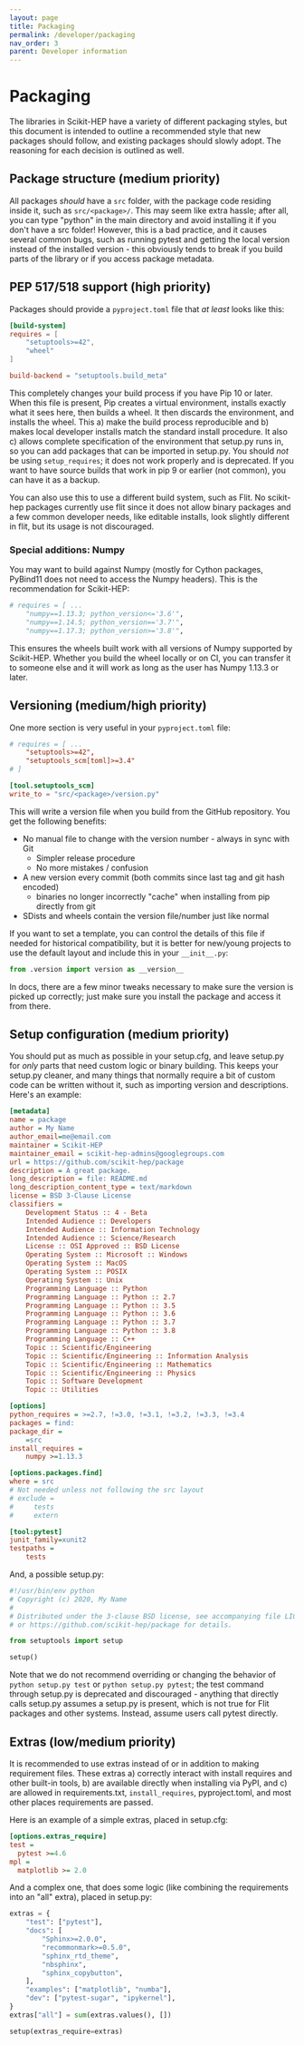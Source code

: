 ```yaml
---
layout: page
title: Packaging
permalink: /developer/packaging
nav_order: 3
parent: Developer information
---
```


# Packaging

The libraries in Scikit-HEP have a variety of different packaging styles, but
this document is intended to outline a recommended style that new packages should
follow, and existing packages should slowly adopt. The reasoning for each decision is
outlined as well.

## Package structure (medium priority)

All packages *should* have a `src` folder, with the package code residing
inside it, such as `src/<package>/`.  This may seem like extra hassle;
after all, you can type "python" in the main directory and avoid installing it
if you don't have a src folder! However, this is a bad practice, and it causes
several common bugs, such as running pytest and getting the local version
instead of the installed version - this obviously tends to break if you build
parts of the library or if you access package metadata.

## PEP 517/518 support (high priority)

Packages should provide a `pyproject.toml` file that *at least* looks like this:

```toml
[build-system]
requires = [
    "setuptools>=42",
    "wheel"
]

build-backend = "setuptools.build_meta"
```

This completely changes your build process if you have Pip 10 or later. When
this file is present, Pip creates a virtual environment, installs exactly what
it sees here, then builds a wheel. It then discards the environment, and
installs the wheel.  This a) make the build process reproducible and b) makes
local developer installs match the standard install procedure. It also c)
allows complete specification of the environment that setup.py runs in, so you
can add packages that can be imported in setup.py. You should *not* be using
`setup_requires`; it does not work properly and is deprecated. If you want to
have source builds that work in pip 9 or earlier (not common), you can have it
as a backup.

You can also use this to use a different build system, such as Flit. No
scikit-hep packages currently use flit since it does not allow binary packages
and a few common developer needs, like editable installs, look slightly
different in flit, but its usage is not discouraged.

### Special additions: Numpy

You may want to build against Numpy (mostly for Cython packages, PyBind11 does
not need to access the Numpy headers). This is the recommendation for
Scikit-HEP:

```python
# requires = [ ...
    "numpy==1.13.3; python_version<='3.6'",
    "numpy==1.14.5; python_version=='3.7'",
    "numpy==1.17.3; python_version>='3.8'",
```

This ensures the wheels built work with all versions of Numpy supported by
Scikit-HEP. Whether you build the wheel locally or on CI, you can transfer it
to someone else and it will work as long as the user has Numpy 1.13.3 or later.

## Versioning (medium/high priority)

One more section is very useful in your `pyproject.toml` file:

```toml
# requires = [ ...
    "setuptools>=42",
    "setuptools_scm[toml]>=3.4"
# ]

[tool.setuptools_scm]
write_to = "src/<package>/version.py"
```

This will write a version file when you build from the GitHub repository. You
get the following benefits:

* No manual file to change with the version number - always in sync with Git
    * Simpler release procedure
    * No more mistakes / confusion
* A new version every commit (both commits since last tag and git hash encoded)
  - binaries no longer incorrectly "cache" when installing from pip directly
    from git
* SDists and wheels contain the version file/number just like normal

If you want to set a template, you can control the details of this file if
needed for historical compatibility, but it is better for new/young projects to
use the default layout and include this in your `__init__.py`:

```python
from .version import version as __version__
```

In docs, there are a few minor tweaks necessary to make sure the version is
picked up correctly; just make sure you install the package and access it from
there.

## Setup configuration (medium priority)

You should put as much as possible in your setup.cfg, and leave setup.py for
*only* parts that need custom logic or binary building. This keeps your
setup.py cleaner, and many things that normally require a bit of custom code
can be written without it, such as importing version and descriptions. Here's an example:

```ini
[metadata]
name = package
author = My Name
author_email=me@email.com
maintainer = Scikit-HEP
maintainer_email = scikit-hep-admins@googlegroups.com
url = https://github.com/scikit-hep/package
description = A great package.
long_description = file: README.md
long_description_content_type = text/markdown
license = BSD 3-Clause License
classifiers =
    Development Status :: 4 - Beta
    Intended Audience :: Developers
    Intended Audience :: Information Technology
    Intended Audience :: Science/Research
    License :: OSI Approved :: BSD License
    Operating System :: Microsoft :: Windows
    Operating System :: MacOS
    Operating System :: POSIX
    Operating System :: Unix
    Programming Language :: Python
    Programming Language :: Python :: 2.7
    Programming Language :: Python :: 3.5
    Programming Language :: Python :: 3.6
    Programming Language :: Python :: 3.7
    Programming Language :: Python :: 3.8
    Programming Language :: C++
    Topic :: Scientific/Engineering
    Topic :: Scientific/Engineering :: Information Analysis
    Topic :: Scientific/Engineering :: Mathematics
    Topic :: Scientific/Engineering :: Physics
    Topic :: Software Development
    Topic :: Utilities

[options]
python_requires = >=2.7, !=3.0, !=3.1, !=3.2, !=3.3, !=3.4
packages = find:
package_dir =
    =src
install_requires =
    numpy >=1.13.3

[options.packages.find]
where = src
# Not needed unless not following the src layout
# exclude =
#     tests
#     extern

[tool:pytest]
junit_family=xunit2
testpaths =
    tests
```

And, a possible setup.py:

```python
#!/usr/bin/env python
# Copyright (c) 2020, My Name
#
# Distributed under the 3-clause BSD license, see accompanying file LICENSE
# or https://github.com/scikit-hep/package for details.

from setuptools import setup

setup()
```

Note that we do not recommend overriding or changing the behavior of `python
setup.py test` or `python setup.py pytest`; the test command through setup.py
is deprecated and discouraged - anything that directly calls setup.py assumes a
setup.py is present, which is not true for Flit packages and other systems.
Instead, assume users call pytest directly.

## Extras (low/medium priority)

It is recommended to use extras instead of or in addition to making requirement
files. These extras a) correctly interact with install requires and other
built-in tools, b) are available directly when installing via PyPI, and c) are
allowed in requirements.txt, `install_requires`, pyproject.toml, and most other
places requirements are passed.

Here is an example of a simple extras, placed in setup.cfg:

```ini
[options.extras_require]
test =
  pytest >=4.6
mpl =
  matplotlib >= 2.0
```

And a complex one, that does some logic (like combining the requirements into an "all" extra), placed in setup.py:

```python
extras = {
    "test": ["pytest"],
    "docs": [
        "Sphinx>=2.0.0",
        "recommonmark>=0.5.0",
        "sphinx_rtd_theme",
        "nbsphinx",
        "sphinx_copybutton",
    ],
    "examples": ["matplotlib", "numba"],
    "dev": ["pytest-sugar", "ipykernel"],
}
extras["all"] = sum(extras.values(), [])

setup(extras_require=extras)
```


